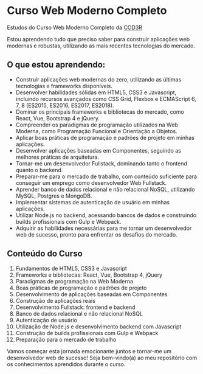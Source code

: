# Curso Web Moderno Completo

Estudos do Curso Web Moderno Completo da [COD3R](https://www.udemy.com/course/curso-web/)

Estou aprendendo tudo que preciso saber para construir aplicações web modernas e robustas, utilizando as mais recentes tecnologias do mercado.

## O que estou aprendendo:

- Construir aplicações web modernas do zero, utilizando as últimas tecnologias e frameworks disponíveis.
- Desenvolver habilidades sólidas em HTML5, CSS3 e Javascript, incluindo recursos avançados como CSS Grid, Flexbox e ECMAScript 6, 7, 8 (ES2015, ES2016, ES2017, ES2018).
- Dominar os principais frameworks e bibliotecas do mercado, como React, Vue, Bootstrap 4 e jQuery.
- Compreender os paradigmas de programação utilizados na Web Moderna, como Programação Funcional e Orientação a Objetos.
- Aplicar boas práticas de programação e padrões de projeto em minhas aplicações.
- Desenvolver aplicações baseadas em Componentes, seguindo as melhores práticas de arquitetura.
- Tornar-me um desenvolvedor Fullstack, dominando tanto o frontend quanto o backend.
- Preparar-me para o mercado de trabalho, com conteúdo suficiente para conseguir um emprego como desenvolvedor Web Fullstack.
- Aprender banco de dados relacional e não relacional NoSQL, utilizando MySQL, Postgres e MongoDB.
- Implementar sistemas de autenticação de usuário em minhas aplicações.
- Utilizar Node.js no backend, acessando bancos de dados e construindo builds profissionais com Gulp e Webpack.
- Adquirir as habilidades necessárias para me tornar um desenvolvedor web de sucesso, pronto para enfrentar os desafios do mercado.

## Conteúdo do Curso

1. Fundamentos de HTML5, CSS3 e Javascript
2. Frameworks e bibliotecas: React, Vue, Bootstrap 4, jQuery
3. Paradigmas de programação na Web Moderna
4. Boas práticas de programação e padrões de projeto
5. Desenvolvimento de aplicações baseadas em Componentes
6. Construção de aplicações reais
7. Desenvolvimento Fullstack: frontend e backend
8. Banco de dados relacional e não relacional NoSQL
9. Autenticação de usuário
10. Utilização de Node.js e desenvolvimento backend com Javascript
11. Construção de builds profissionais com Gulp e Webpack
12. Preparação para o mercado de trabalho


Vamos começar esta jornada emocionante juntos e tornar-me um desenvolvedor web de sucesso! Seja bem-vindo(a) ao meu repositório com os conhecimentos aprendidos durante o curso.